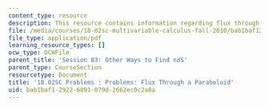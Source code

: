 ```yaml
---
content_type: resource
description: This resource contains information regarding flux through a paraboloid.
file: /media/courses/18-02sc-multivariable-calculus-fall-2010/bab1baf129226891079d2662ec0c2a8a_MIT18_02SC_pb_83_quest.pdf
file_type: application/pdf
learning_resource_types: []
ocw_type: OCWFile
parent_title: 'Session 83: Other Ways to Find ndS'
parent_type: CourseSection
resourcetype: Document
title: '18.02SC Problems : Problems: Flux Through a Paraboloid'
uid: bab1baf1-2922-6891-079d-2662ec0c2a8a
---
```

